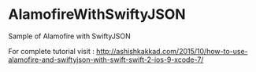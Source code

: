 # AlamofireWithSwiftyJSON
Sample of Alamofire with SwiftyJSON

For complete tutorial visit : http://ashishkakkad.com/2015/10/how-to-use-alamofire-and-swiftyjson-with-swift-swift-2-ios-9-xcode-7/

